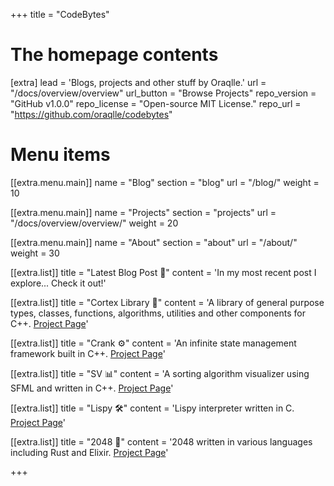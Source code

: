 +++
title = "CodeBytes"


# The homepage contents
[extra]
lead = 'Blogs, projects and other stuff by Oraqlle.'
url = "/docs/overview/overview"
url_button = "Browse Projects"
repo_version = "GitHub v1.0.0"
repo_license = "Open-source MIT License."
repo_url = "https://github.com/oraqlle/codebytes"

# Menu items

[[extra.menu.main]]
name = "Blog"
section = "blog"
url = "/blog/"
weight = 10

[[extra.menu.main]]
name = "Projects"
section = "projects"
url = "/docs/overview/overview/"
weight = 20

[[extra.menu.main]]
name = "About"
section = "about"
url = "/about/"
weight = 30

[[extra.list]]
title = "Latest Blog Post 📖"
content = 'In my most recent post I explore... Check it out!'

[[extra.list]]
title = "Cortex Library 🚀"
content = 'A library of general purpose types, classes, functions, algorithms, utilities and other components for C++. <a href="https://codebytes.netlify.app/docs/projects/cortexlib/">Project Page</a>'

[[extra.list]]
title = "Crank ⚙️"
content = 'An infinite state management framework built in C++. <a href="https://codebytes.netlify.app/docs/projects/crank/">Project Page</a>'

[[extra.list]]
title = "SV 📊"
content = 'A sorting algorithm visualizer using SFML and written in C++. <a href="https://codebytes.netlify.app/docs/projects/sv">Project Page</a>'

[[extra.list]]
title = "Lispy 🛠️"
content = 'Lispy interpreter written in C. <a href="https://codebytes.netlify.app/docs/projects/lispy-c">Project Page</a>'

[[extra.list]]
title = "2048 🧮"
content = '2048 written in various languages including Rust and Elixir. <a href="https://codebytes.netlify.app/docs/projects/2048">Project Page</a>'

+++
